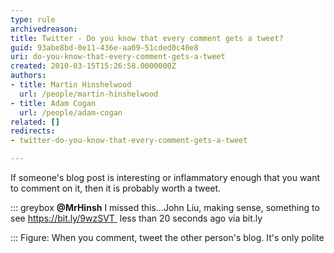 ```yaml
---
type: rule
archivedreason: 
title: Twitter - Do you know that every comment gets a tweet?
guid: 93abe8bd-0e11-436e-aa09-51cded0c40e8
uri: do-you-know-that-every-comment-gets-a-tweet
created: 2010-03-15T15:26:58.0000000Z
authors:
- title: Martin Hinshelwood
  url: /people/martin-hinshelwood
- title: Adam Cogan
  url: /people/adam-cogan
related: []
redirects:
- twitter-do-you-know-that-every-comment-gets-a-tweet

---
```


If someone's blog post is interesting or inflammatory enough that you want to comment on it, then it is probably worth a tweet.


::: greybox
 **@MrHinsh** I missed this...John Liu, making sense, something to see https://bit.ly/9wzSVT 
 less than 20 seconds ago via bit.ly

:::
Figure: When you comment, tweet the other person's blog. It's only polite

<!--endintro-->
